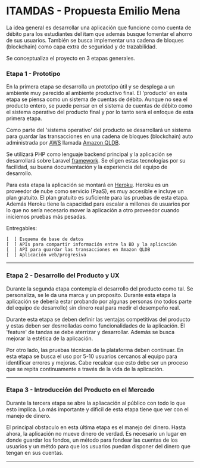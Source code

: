 # ITAMDAS - Propuesta Emilio Mena

La idea general es desarrollar una aplicación que funcione como cuenta de débito para los estudiantes del itam que además
busque fomentar el ahorro de sus usuarios. También se busca implementar una cadena de bloques (blockchain) como capa extra
de seguridad y de trazabilidad.

Se conceptualiza el proyecto en 3 etapas generales.

### Etapa 1 - Prototipo

En la primera etapa se desarrolla un prototipo útil y se desplega a un ambiente muy parecido al ambiente productivo final.
El 'producto' en esta etapa se piensa como un sistema de cuentas de débito. Aunque no sea el producto entero, se puede
pensar en el sistema de cuentas de débito como el sistema operativo del producto final y por lo tanto será el enfoque de
esta primera etapa.

Como parte del 'sistema operativo' del producto se desarrollará un sistema para guardar las transacciones en una cadena
de bloques (blockchain) auto administrada por [AWS](https://aws.amazon.com) llamada [Amazon QLDB](https://aws.amazon.com/es/qldb/).

Se utilizará PHP como lenguaje backend principal y la aplicación se desarrollará sobre Laravel [framework](https://laravel.com).
Se eligen estas tecnologías por su facilidad, su buena documentación y la experiencia del equipo de desarrollo.

Para esta etapa la aplicación se montará en [Heroku](https://heroku.com). Heroku es un proveedor de nube como servicio
(PaaS), es muy accesible e incluye un plan gratuito. El plan gratuito es suficiente para las pruebas de esta etapa. Además
Heroku tiene la capacidad para escalar a millones de usuarios por lo que no sería necesario mover la aplicación a otro
proveedor cuando iniciemos pruebas más pesadas.

Entregables:

    [  ] Esquema de base de datos
    [  ] APIs para compartir información entre la BD y la aplicación
    [  ] API para guardar las transacciones en Amazon QLDB
    [  ] Aplicación web/progresiva

------------------------
### Etapa 2 - Desarrollo del Producto y UX

Durante la segunda etapa contempla el desarrollo del producto como tal. Se personaliza, se le da una marca y un proposito.
Durante esta etapa la aplicación se debería estar probando por algunas personas (no todos parte del equipo de
desarrollo) sin dinero real para medir el desempeño real.

Durante esta etapa se deben definir las ventajas competitivas del producto y estas deben ser desrrolladas como funcionalidades
de la aplicación. El 'feature' de tandas se debe aterrizar y desarrollar. Además se busca mejorar la estética de la aplicación.

Por otro lado, las pruebas técnicas de la plataforma deben continuar. En esta etapa se busca el uso por 5-10 usuarios
cercanos al equipo para identificar errores y mejoras. Cabe recalcar que esto debe ser un proceso que se repita continuamente
a través de la vida de la aplicación.

----------------------------
### Etapa 3 - Introducción del Producto en el Mercado

Durante la tercera etapa se abre la apliacación al público con todo lo que esto implica. Lo más importante y dificil de esta
etapa tiene que ver con el manejo de dinero.

El principal obstaculo en esta última etapa es el manejo del dinero. Hasta ahora, la aplicación no mueve dinero de verdad.
Es necesario un lugar en donde guardar los fondos, un método para fondear las cuentas de los usuarios y un métdo para
que los usuarios puedan disponer del dinero que tengan en sus cuentas.



------------------------------

